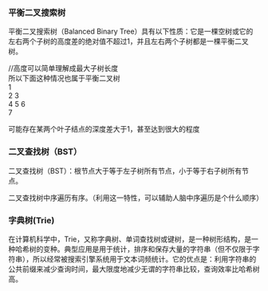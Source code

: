 ###  平衡二叉搜索树  
平衡二叉搜索树（Balanced Binary Tree）具有以下性质：它是一棵空树或它的左右两个子树的高度差的绝对值不超过1，并且左右两个子树都是一棵平衡二叉树。    
  
//高度可以简单理解成最大子树长度  
所以下面这种情况也属于平衡二叉树  
          1  
       2    3  
      4 5  6    
    7  
      
 可能存在某两个叶子结点的深度差大于1，甚至达到很大的程度  
   
   
###  二叉查找树（BST）  
 二叉查找树（BST）：根节点大于等于左子树所有节点，小于等于右子树所有节点。  
   
 二叉查找树中序遍历有序。（利用这一特性，可以辅助人脑中序遍历是个什么顺序）  
 
 
### 字典树(Trie)  
在计算机科学中，Trie，又称字典树、单词查找树或键树，是一种树形结构，是一种哈希树的变种。典型应用是用于统计，排序和保存大量的字符串（但不仅限于字符串），所以经常被搜索引擎系统用于文本词频统计。它的优点是：利用字符串的公共前缀来减少查询时间，最大限度地减少无谓的字符串比较，查询效率比哈希树高。  
